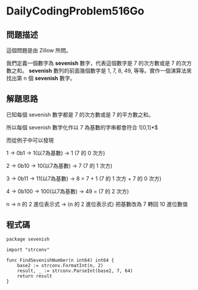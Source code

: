# DailyCodingProblem516Go

## 問題描述

這個問題是由 Zillow 所問。

我們定義一個數字為 **sevenish** 數字，代表這個數字是 7 的次方數或是 7 的次方數之和。 **sevenish** 數列的前面幾個數字是 1, 7, 8, 49, 等等。實作一個演算法來找出第 n 個 **sevenish** 數字。

## 解題思路

已知每個 sevenish 數字都是 7 的次方數或是 7 的平方數之和。

所以每個 sevenish 數字化作以 7 為基數的字串都會符合
1[0,1]*$

而從例子中可以發現

1 -> 0b1 -> 1(以7為基數) -> 1 (7 的 0 次方)

2 -> 0b10 -> 10(以7為基數) -> 7 (7 的 1 次方)

3 -> 0b11 -> 11(以7為基數) -> 8 = 7 + 1 (7 的 1 次方 + 7 的 0 次方)

4 -> 0b100 -> 100(以7為基數) -> 49 = (7 的 2 次方)

n -> n 的 2 進位表示式 -> (n 的 2 進位表示式) 把基數改為 7 轉回 10 進位數值

## 程式碼

```golang
package sevenish

import "strconv"

func FindSevenishNumber(n int64) int64 {
	base2 := strconv.FormatInt(n, 2)
	result, _ := strconv.ParseInt(base2, 7, 64)
	return result
}

```